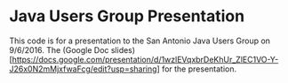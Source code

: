 # Java Users Group Presentation

This code is for a presentation to the San Antonio Java Users Group on 9/6/2016.
The (Google Doc slides)[https://docs.google.com/presentation/d/1wzlEVqxbrDeKhUr_ZlEC1VO-Y-J26x0N2mMjxfwaFcg/edit?usp=sharing] for the presentation.
